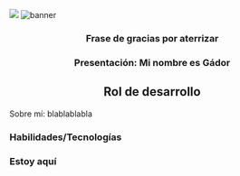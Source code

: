 <!-- Banner -->
<img src="https://github.com/Gdr18/Gdr18/assets/118227919/ed5596cb-d912-47aa-b40d-ddb6dabb59ba"></img>
![banner]()

<!-- Aplicar emoticonos más llamativo -->
<h3 align='center'>Frase de gracias por aterrizar</h3>
<h3 align='center'>Presentación: Mi nombre es Gádor</h3>
<h2 align='center'>Rol de desarrollo</h2>

Sobre mí: blablablabla

<!-- Poner portfolio, CV,  -->
<!-- Para crear badges(https://kapasia-dev-ed.my.site.com/Badges4Me/s/) -->

<h3>Habilidades/Tecnologías</h3>

<!-- Para crear badges(https://kapasia-dev-ed.my.site.com/Badges4Me/s/) / Cambiar estilo -->

<h3>Estoy aquí</h3>

<!-- gmail, 



**Gdr18/Gdr18** is a ✨ _special_ ✨ repository because its `README.md` (this file) appears on your GitHub profile.

Here are some ideas to get you started:

- 🔭 I’m currently working on ...
- 🌱 I’m currently learning ...
- 👯 I’m looking to collaborate on ...
- 🤔 I’m looking for help with ...
- 💬 Ask me about ...
- 📫 How to reach me: ...
- 😄 Pronouns: ...
- ⚡ Fun fact: ...
-->
